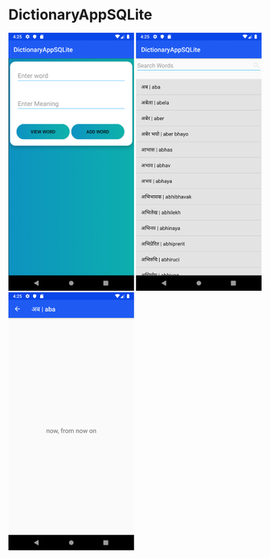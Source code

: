 # DictionaryAppSQLite

<img src="https://github.com/Reingi/images/blob/master/dictionarysqlappform.png" width="250" title="dictionary form">
<img src="https://github.com/Reingi/images/blob/master/dictionarysqlappwords.png" width="250" title="dictionary words">
<img src="https://github.com/Reingi/images/blob/master/dictionarysqlappmeaning.png" width="250" title="dictionary meaning">
